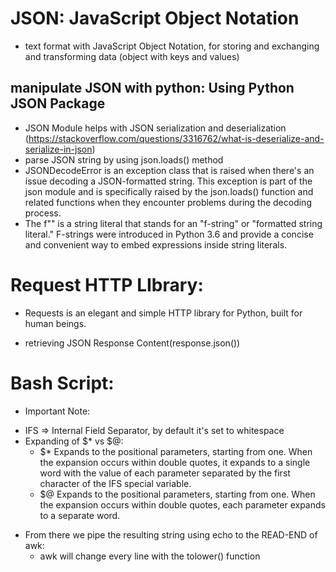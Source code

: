 # JSON: JavaScript Object Notation
 - text format with JavaScript Object Notation, for storing and exchanging and transforming data (object with keys and values)


## manipulate JSON with python: Using Python JSON Package
 - JSON Module helps with JSON serialization and deserialization
 (https://stackoverflow.com/questions/3316762/what-is-deserialize-and-serialize-in-json)
 - parse JSON string by using json.loads() method
 - JSONDecodeError is an exception class that is raised when there's an issue decoding a JSON-formatted string. This exception is part of the json module and is specifically raised by the json.loads() function and related functions when they encounter problems during the decoding process.
 - The f"" is a string literal that stands for an "f-string" or "formatted string literal." F-strings were introduced in Python 3.6 and provide a concise and convenient way to embed expressions inside string literals.

# Request HTTP LIbrary:
 - Requests is an elegant and simple HTTP library for Python, built for human beings.

 - retrieving JSON Response Content(response.json())


# Bash Script:

 - Important Note: 
 * IFS => Internal Field Separator, by default it's set to whitespace
 * Expanding of $* vs $@: 
    - $* Expands to the positional parameters, starting from one. When the expansion occurs within double quotes, it expands to a single word with the value of each parameter separated by the first character of the IFS special variable.
    - $@ Expands to the positional parameters, starting from one. When the expansion occurs within double quotes, each parameter expands to a separate word.

 - From there we pipe the resulting string using echo to the READ-END of awk:
    - awk will change every line with the tolower() function


